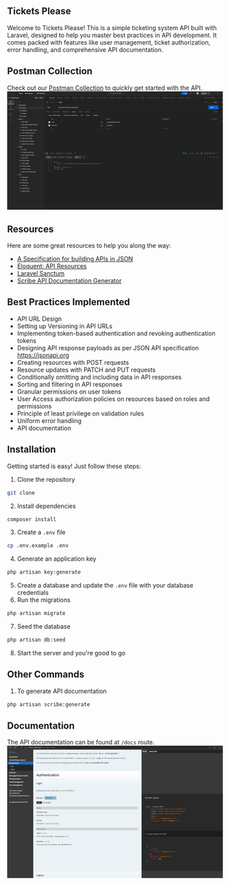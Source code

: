 ## Tickets Please
Welcome to Tickets Please! This is a simple ticketing system API built with Laravel, designed to help you master best practices in API development. It comes packed with features like user management, ticket authorization, error handling, and comprehensive API documentation.

## Postman Collection
Check out our [Postman Collection](https://www.postman.com/rajandangi/tickets-please) to quickly get started with the API.
![Postman Collection](/public/docs/images/postmancollection.png)

## Resources
Here are some great resources to help you along the way:
- [A Specification for building APIs in JSON](https://jsonapi.org/)
- [Eloquent: API Resources](https://laravel.com/docs/11.x/eloquent-resources)
- [Laravel Sanctum](https://laravel.com/docs/11.x/sanctum)
- [Scribe API Documentation Generator](https://scribe.knuckles.wtf/)

## Best Practices Implemented
- API URL Design
- Setting up Versioning in API URLs
- Implementing token-based authentication and revoking authentication tokens
- Designing API response payloads as per JSON API specification https://jsonapi.org
- Creating resources with POST requests
- Resource updates with PATCH and PUT requests
- Conditionally omitting and including data in API responses
- Sorting and filtering in API responses
- Granular permissions on user tokens
- User Access authorization policies on resources based on roles and permissions
- Principle of least privilege on validation rules
- Uniform error handling
- API documentation


## Installation
Getting started is easy! Just follow these steps:
1. Clone the repository
```bash
git clone
```
2. Install dependencies
```bash
composer install
```
3. Create a `.env` file
```bash
cp .env.example .env
```
4. Generate an application key
```bash
php artisan key:generate
```
5. Create a database and update the `.env` file with your database credentials
6. Run the migrations
```bash
php artisan migrate
```
7. Seed the database
```bash
php artisan db:seed
```
8. Start the server and you're good to go

## Other Commands
1. To generate API documentation
```bash
php artisan scribe:generate
```

## Documentation
The API documentation can be found at `/docs` route.
![API Documentation](/public/docs/images/Documentation.png)